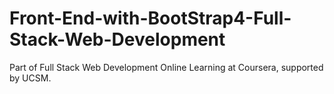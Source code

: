 # Front-End-with-BootStrap4-Full-Stack-Web-Development
Part of Full Stack Web Development
Online Learning at Coursera, supported by UCSM. 
